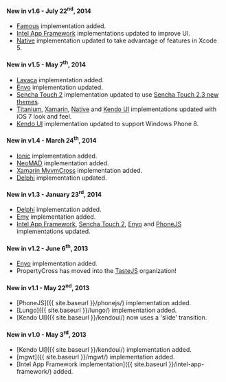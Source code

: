 #### New in v1.6 - July 22<sup>nd</sup>, 2014

- [Famous](/famous/) implementation added.
- [Intel App Framework](/intelappframework) implementations updated to improve UI.
- [Native](/native/) implementation updated to take advantage of features in Xcode 5.

#### New in v1.5 - May 7<sup>th</sup>, 2014

- [Lavaca](/lavaca/) implementation added.
- [Enyo](/enyo/) implementation updated.
- [Sencha Touch 2](/senchatouch2/) implementation updated to use [Sencha Touch 2.3 new themes](http://www.sencha.com/blog/announcing-sencha-touch-2-3-html5-for-ios7-touch-grid-cordova-support-more/).
- [Titanium](/titanium/), [Xamarin](/xamarin/), [Native](/native/) and [Kendo UI](/kendoui/) implementations updated with iOS 7 look and feel.
- [Kendo UI](/kendoui/) implementation updated to support Windows Phone 8.

#### New in v1.4 - March 24<sup>th</sup>, 2014

- [Ionic](/ionic/) implementation added.
- [NeoMAD](/neomad/) implementation added.
- [Xamarin MvvmCross](/xamarinmvvmcross/) implementation added.
- [Delphi](/delphi/) implementation updated.

#### New in v1.3 - January 23<sup>rd</sup>, 2014

- [Delphi](/delphi/) implementation added.
- [Emy](/emy/) implementation added.
- [Intel App Framework](/intelappframework), [Sencha Touch 2](/senchatouch2), [Enyo](/enyo) and [PhoneJS](/phonejs) implementations updated.



#### New in v1.2 - June 6<sup>th</sup>, 2013

- [Enyo](/enyo/) implementation added.
- PropertyCross has moved into the [TasteJS](https://github.com/tastejs) organization!



#### New in v1.1 - May 22<sup>nd</sup>, 2013

- [PhoneJS]({{ site.baseurl }}/phonejs/) implementation added.
- [Lungo]({{ site.baseurl }}/lungo/) implementation added.
- [Kendo UI]({{ site.baseurl }}/kendoui/) now uses a 'slide' transition.



#### New in v1.0 - May 3<sup>rd</sup>, 2013

- [Kendo UI]({{ site.baseurl }}/kendoui/) implementation added.
- [mgwt]({{ site.baseurl }}/mgwt/) implementation added.
- [Intel App Framework implementation]({{ site.baseurl }}/intel-app-framework/) added.

